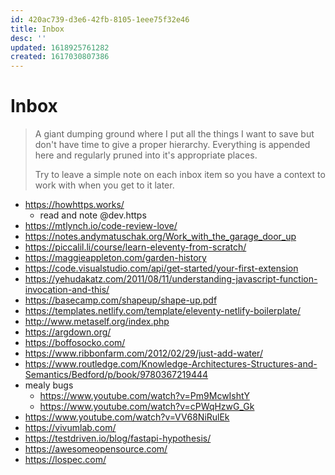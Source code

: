 ```yaml
---
id: 420ac739-d3e6-42fb-8105-1eee75f32e46
title: Inbox
desc: ''
updated: 1618925761282
created: 1617030807386
---
```


# Inbox

> A giant dumping ground where I put all the things I want to save but don't have time to give a proper hierarchy.
> Everything is appended here and regularly pruned into it's appropriate places.
>
> Try to leave a simple note on each inbox item so you have a context to work with when you get to it later.

- https://howhttps.works/
    - read and note @dev.https
- https://mtlynch.io/code-review-love/
- https://notes.andymatuschak.org/Work_with_the_garage_door_up
- https://piccalil.li/course/learn-eleventy-from-scratch/
- https://maggieappleton.com/garden-history
- https://code.visualstudio.com/api/get-started/your-first-extension
- https://yehudakatz.com/2011/08/11/understanding-javascript-function-invocation-and-this/
- https://basecamp.com/shapeup/shape-up.pdf
- https://templates.netlify.com/template/eleventy-netlify-boilerplate/
- http://www.metaself.org/index.php
- https://argdown.org/
- https://boffosocko.com/
- https://www.ribbonfarm.com/2012/02/29/just-add-water/
- https://www.routledge.com/Knowledge-Architectures-Structures-and-Semantics/Bedford/p/book/9780367219444
- mealy bugs
    - https://www.youtube.com/watch?v=Pm9McwIshtY
    - https://www.youtube.com/watch?v=cPWqHzwG_Gk
- https://www.youtube.com/watch?v=VV68NiRulEk
- https://vivumlab.com/
- https://testdriven.io/blog/fastapi-hypothesis/
- https://awesomeopensource.com/
- https://lospec.com/
